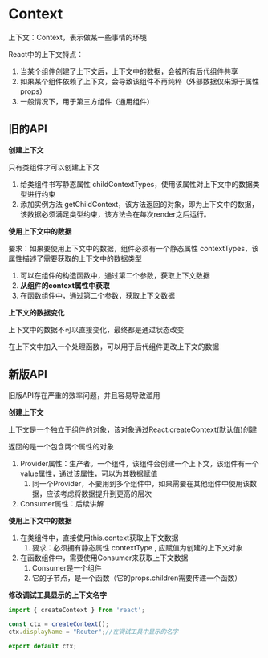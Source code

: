 # Context

上下文：Context，表示做某一些事情的环境

React中的上下文特点：

1. 当某个组件创建了上下文后，上下文中的数据，会被所有后代组件共享
2. 如果某个组件依赖了上下文，会导致该组件不再纯粹（外部数据仅来源于属性props）
3. 一般情况下，用于第三方组件（通用组件）

## 旧的API

**创建上下文**

只有类组件才可以创建上下文

1. 给类组件书写静态属性 childContextTypes，使用该属性对上下文中的数据类型进行约束
2. 添加实例方法 getChildContext，该方法返回的对象，即为上下文中的数据，该数据必须满足类型约束，该方法会在每次render之后运行。

**使用上下文中的数据**

要求：如果要使用上下文中的数据，组件必须有一个静态属性 contextTypes，该属性描述了需要获取的上下文中的数据类型

1. 可以在组件的构造函数中，通过第二个参数，获取上下文数据
2. **从组件的context属性中获取**
3. 在函数组件中，通过第二个参数，获取上下文数据

**上下文的数据变化**

上下文中的数据不可以直接变化，最终都是通过状态改变

在上下文中加入一个处理函数，可以用于后代组件更改上下文的数据

## 新版API

旧版API存在严重的效率问题，并且容易导致滥用

**创建上下文**

上下文是一个独立于组件的对象，该对象通过React.createContext(默认值)创建

返回的是一个包含两个属性的对象

1. Provider属性：生产者。一个组件，该组件会创建一个上下文，该组件有一个value属性，通过该属性，可以为其数据赋值
   1. 同一个Provider，不要用到多个组件中，如果需要在其他组件中使用该数据，应该考虑将数据提升到更高的层次
2. Consumer属性：后续讲解

**使用上下文中的数据**

1. 在类组件中，直接使用this.context获取上下文数据
   1. 要求：必须拥有静态属性 contextType , 应赋值为创建的上下文对象
2. 在函数组件中，需要使用Consumer来获取上下文数据
   1. Consumer是一个组件
   2. 它的子节点，是一个函数（它的props.children需要传递一个函数）

**修改调试工具显示的上下文名字**

```js
import { createContext } from 'react';

const ctx = createContext();
ctx.displayName = "Router";//在调试工具中显示的名字

export default ctx;
```

